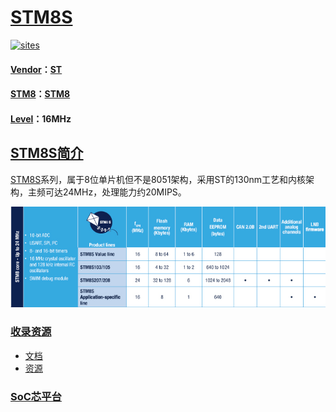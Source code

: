﻿# [STM8S](https://github.com/SoCXin/STM8S)

[![sites](http://182.61.61.133/link/resources/SoC.png)](http://www.SoC.Xin)

#### [Vendor](https://github.com/SoCXin/Vendor)：[ST](https://github.com/SoCXin/ST)
#### [STM8](https://github.com/SoCXin/STM8)：[STM8](https://github.com/SoCXin)
#### [Level](https://github.com/SoCXin/Level)：16MHz 

## [STM8S简介](https://github.com/SoCXin/STM8S/wiki) 

[STM8S](https://github.com/SoCXin/STM8S)系列，属于8位单片机但不是8051架构，采用ST的130nm工艺和内核架构，主频可达24MHz，处理能力约20MIPS。

[![sites](docs/STM8S.png)](https://www.st.com/en/microcontrollers-microprocessors/stm8s-series.html) 


### [收录资源](https://github.com/SoCXin/STM8S)

* [文档](docs/)
* [资源](src/)

###  [SoC芯平台](http://www.SoC.Xin)
